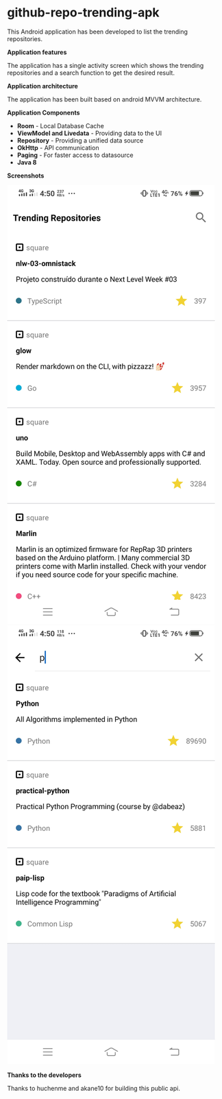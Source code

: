 # github-repo-trending-apk

This Android application has been developed to list the trending repositories.

**Application features**

The application has a single activity screen which shows the trending repositories and a search function to get the desired result.

**Application architecture**

The application has been built based on android MVVM architecture.

**Application Components**

* **Room** - Local Database Cache
* **ViewModel and Livedata** - Providing data to the UI
* **Repository** - Providing a unified data source
* **OkHttp** - API communication
* **Paging** - For faster access to datasource
* **Java 8**

**Screenshots**

![alt text](https://github.com/Herwin95/github-repo-trending-apk/blob/master/blob/main.jpg?raw=true) ![alt text](https://github.com/Herwin95/github-repo-trending-apk/blob/master/blob/search.jpg?raw=true)

**Thanks to the developers**

Thanks to huchenme and akane10 for building this public api.












